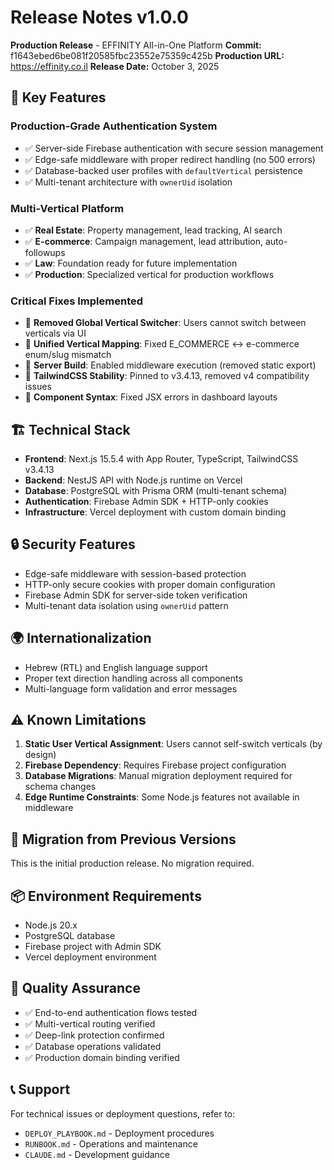 # Release Notes v1.0.0

**Production Release** - EFFINITY All-in-One Platform
**Commit:** f1643ebed6be081f20585fbc23552e75359c425b
**Production URL:** https://effinity.co.il
**Release Date:** October 3, 2025

## 🚀 Key Features

### Production-Grade Authentication System
- ✅ Server-side Firebase authentication with secure session management
- ✅ Edge-safe middleware with proper redirect handling (no 500 errors)
- ✅ Database-backed user profiles with `defaultVertical` persistence
- ✅ Multi-tenant architecture with `ownerUid` isolation

### Multi-Vertical Platform
- ✅ **Real Estate**: Property management, lead tracking, AI search
- ✅ **E-commerce**: Campaign management, lead attribution, auto-followups
- ✅ **Law**: Foundation ready for future implementation
- ✅ **Production**: Specialized vertical for production workflows

### Critical Fixes Implemented
- 🔧 **Removed Global Vertical Switcher**: Users cannot switch between verticals via UI
- 🔧 **Unified Vertical Mapping**: Fixed E_COMMERCE ↔ e-commerce enum/slug mismatch
- 🔧 **Server Build**: Enabled middleware execution (removed static export)
- 🔧 **TailwindCSS Stability**: Pinned to v3.4.13, removed v4 compatibility issues
- 🔧 **Component Syntax**: Fixed JSX errors in dashboard layouts

## 🏗️ Technical Stack

- **Frontend**: Next.js 15.5.4 with App Router, TypeScript, TailwindCSS v3.4.13
- **Backend**: NestJS API with Node.js runtime on Vercel
- **Database**: PostgreSQL with Prisma ORM (multi-tenant schema)
- **Authentication**: Firebase Admin SDK + HTTP-only cookies
- **Infrastructure**: Vercel deployment with custom domain binding

## 🔒 Security Features

- Edge-safe middleware with session-based protection
- HTTP-only secure cookies with proper domain configuration
- Firebase Admin SDK for server-side token verification
- Multi-tenant data isolation using `ownerUid` pattern

## 🌍 Internationalization

- Hebrew (RTL) and English language support
- Proper text direction handling across all components
- Multi-language form validation and error messages

## ⚠️ Known Limitations

1. **Static User Vertical Assignment**: Users cannot self-switch verticals (by design)
2. **Firebase Dependency**: Requires Firebase project configuration
3. **Database Migrations**: Manual migration deployment required for schema changes
4. **Edge Runtime Constraints**: Some Node.js features not available in middleware

## 🔄 Migration from Previous Versions

This is the initial production release. No migration required.

## 📦 Environment Requirements

- Node.js 20.x
- PostgreSQL database
- Firebase project with Admin SDK
- Vercel deployment environment

## 🧪 Quality Assurance

- ✅ End-to-end authentication flows tested
- ✅ Multi-vertical routing verified
- ✅ Deep-link protection confirmed
- ✅ Database operations validated
- ✅ Production domain binding verified

## 📞 Support

For technical issues or deployment questions, refer to:
- `DEPLOY_PLAYBOOK.md` - Deployment procedures
- `RUNBOOK.md` - Operations and maintenance
- `CLAUDE.md` - Development guidance